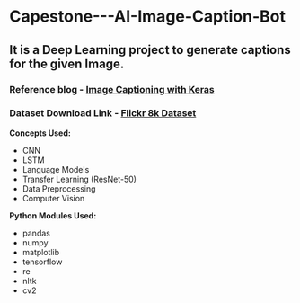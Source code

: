 # Capestone---AI-Image-Caption-Bot
## It is a Deep Learning project to generate captions for the given Image.
### Reference blog - <a href="https://towardsdatascience.com/image-captioning-with-keras-teaching-computers-to-describe-pictures-c88a46a311b8">Image Captioning with Keras</a>
### Dataset Download Link - <a href="https://www.kaggle.com/shadabhussain/flickr8k">Flickr 8k Dataset</a>

**Concepts Used:**
- CNN
- LSTM
- Language Models
- Transfer Learning (ResNet-50)
- Data Preprocessing
- Computer Vision

**Python Modules Used:**
- pandas
- numpy
- matplotlib
- tensorflow
- re
- nltk
- cv2

